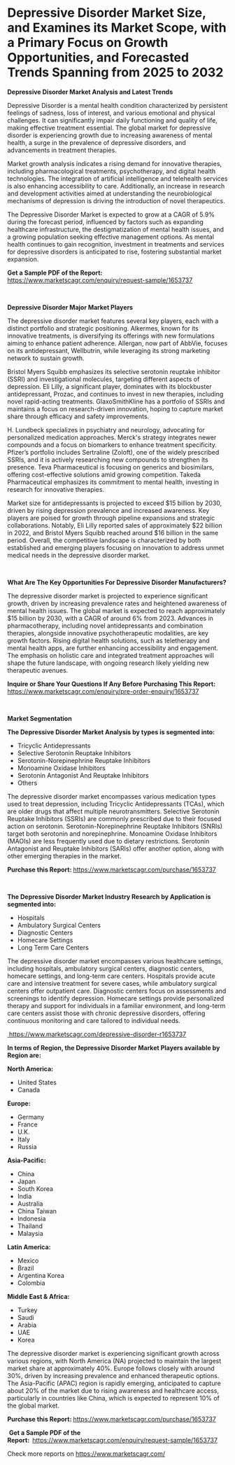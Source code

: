 <p><h1>Depressive Disorder Market Size, and Examines its Market Scope, with a Primary Focus on Growth Opportunities, and Forecasted Trends Spanning from 2025 to 2032</h1></p><p><strong>Depressive Disorder Market Analysis and Latest Trends</strong></p>
<p><p>Depressive Disorder is a mental health condition characterized by persistent feelings of sadness, loss of interest, and various emotional and physical challenges. It can significantly impair daily functioning and quality of life, making effective treatment essential. The global market for depressive disorder is experiencing growth due to increasing awareness of mental health, a surge in the prevalence of depressive disorders, and advancements in treatment therapies. </p><p>Market growth analysis indicates a rising demand for innovative therapies, including pharmacological treatments, psychotherapy, and digital health technologies. The integration of artificial intelligence and telehealth services is also enhancing accessibility to care. Additionally, an increase in research and development activities aimed at understanding the neurobiological mechanisms of depression is driving the introduction of novel therapeutics.</p><p>The Depressive Disorder Market is expected to grow at a CAGR of 5.9% during the forecast period, influenced by factors such as expanding healthcare infrastructure, the destigmatization of mental health issues, and a growing population seeking effective management options. As mental health continues to gain recognition, investment in treatments and services for depressive disorders is anticipated to rise, fostering substantial market expansion.</p></p>
<p><strong>Get a Sample PDF of the Report:&nbsp;</strong> <a href="https://www.marketscagr.com/enquiry/request-sample/1653737?utm_campaign=3045&utm_medium=2&utm_source=Github&utm_content=ia&utm_term=07032025&utm_id=depressive-disorder">https://www.marketscagr.com/enquiry/request-sample/1653737</a></p>
<p>&nbsp;</p>
<p><strong>Depressive Disorder Major Market Players</strong></p>
<p><p>The depressive disorder market features several key players, each with a distinct portfolio and strategic positioning. Alkermes, known for its innovative treatments, is diversifying its offerings with new formulations aiming to enhance patient adherence. Allergan, now part of AbbVie, focuses on its antidepressant, Wellbutrin, while leveraging its strong marketing network to sustain growth.</p><p>Bristol Myers Squibb emphasizes its selective serotonin reuptake inhibitor (SSRI) and investigational molecules, targeting different aspects of depression. Eli Lilly, a significant player, dominates with its blockbuster antidepressant, Prozac, and continues to invest in new therapies, including novel rapid-acting treatments. GlaxoSmithKline has a portfolio of SSRIs and maintains a focus on research-driven innovation, hoping to capture market share through efficacy and safety improvements.</p><p>H. Lundbeck specializes in psychiatry and neurology, advocating for personalized medication approaches. Merck's strategy integrates newer compounds and a focus on biomarkers to enhance treatment specificity. Pfizer’s portfolio includes Sertraline (Zoloft), one of the widely prescribed SSRIs, and it is actively researching new compounds to strengthen its presence. Teva Pharmaceutical is focusing on generics and biosimilars, offering cost-effective solutions amid growing competition. Takeda Pharmaceutical emphasizes its commitment to mental health, investing in research for innovative therapies.</p><p>Market size for antidepressants is projected to exceed $15 billion by 2030, driven by rising depression prevalence and increased awareness. Key players are poised for growth through pipeline expansions and strategic collaborations. Notably, Eli Lilly reported sales of approximately $22 billion in 2022, and Bristol Myers Squibb reached around $16 billion in the same period. Overall, the competitive landscape is characterized by both established and emerging players focusing on innovation to address unmet medical needs in the depressive disorder market.</p></p>
<p>&nbsp;</p>
<p><strong>What Are The Key Opportunities For Depressive Disorder Manufacturers?</strong></p>
<p><p>The depressive disorder market is projected to experience significant growth, driven by increasing prevalence rates and heightened awareness of mental health issues. The global market is expected to reach approximately $15 billion by 2030, with a CAGR of around 6% from 2023. Advances in pharmacotherapy, including novel antidepressants and combination therapies, alongside innovative psychotherapeutic modalities, are key growth factors. Rising digital health solutions, such as teletherapy and mental health apps, are further enhancing accessibility and engagement. The emphasis on holistic care and integrated treatment approaches will shape the future landscape, with ongoing research likely yielding new therapeutic avenues.</p></p>
<p><strong>Inquire or Share Your Questions If Any Before Purchasing This Report:</strong> <a href="https://www.marketscagr.com/enquiry/pre-order-enquiry/1653737?utm_campaign=3045&utm_medium=2&utm_source=Github&utm_content=ia&utm_term=07032025&utm_id=depressive-disorder">https://www.marketscagr.com/enquiry/pre-order-enquiry/1653737</a></p>
<p>&nbsp;</p>
<p><strong>Market Segmentation</strong></p>
<p><strong>The Depressive Disorder Market Analysis by types is segmented into:</strong></p>
<p><ul><li>Tricyclic Antidepressants</li><li>Selective Serotonin Reuptake Inhibitors</li><li>Serotonin-Norepinephrine Reuptake Inhibitors</li><li>Monoamine Oxidase Inhibitors</li><li>Serotonin Antagonist And Reuptake Inhibitors</li><li>Others</li></ul></p>
<p><p>The depressive disorder market encompasses various medication types used to treat depression, including Tricyclic Antidepressants (TCAs), which are older drugs that affect multiple neurotransmitters. Selective Serotonin Reuptake Inhibitors (SSRIs) are commonly prescribed due to their focused action on serotonin. Serotonin-Norepinephrine Reuptake Inhibitors (SNRIs) target both serotonin and norepinephrine. Monoamine Oxidase Inhibitors (MAOIs) are less frequently used due to dietary restrictions. Serotonin Antagonist and Reuptake Inhibitors (SARIs) offer another option, along with other emerging therapies in the market.</p></p>
<p><strong>Purchase this Report:&nbsp;</strong><a href="https://www.marketscagr.com/purchase/1653737?utm_campaign=3045&utm_medium=2&utm_source=Github&utm_content=ia&utm_term=07032025&utm_id=depressive-disorder">https://www.marketscagr.com/purchase/1653737</a></p>
<p>&nbsp;</p>
<p><strong>The Depressive Disorder Market Industry Research by Application is segmented into:</strong></p>
<p><ul><li>Hospitals</li><li>Ambulatory Surgical Centers</li><li>Diagnostic Centers</li><li>Homecare Settings</li><li>Long Term Care Centers</li></ul></p>
<p><p>The depressive disorder market encompasses various healthcare settings, including hospitals, ambulatory surgical centers, diagnostic centers, homecare settings, and long-term care centers. Hospitals provide acute care and intensive treatment for severe cases, while ambulatory surgical centers offer outpatient care. Diagnostic centers focus on assessments and screenings to identify depression. Homecare settings provide personalized therapy and support for individuals in a familiar environment, and long-term care centers assist those with chronic depressive disorders, offering continuous monitoring and care tailored to individual needs.</p></p>
<p><a href="https://www.marketscagr.com/depressive-disorder-r1653737?utm_campaign=3045&utm_medium=2&utm_source=Github&utm_content=ia&utm_term=07032025&utm_id=depressive-disorder">&nbsp;https://www.marketscagr.com/depressive-disorder-r1653737</a></p>
<p><strong>In terms of Region, the Depressive Disorder Market Players available by Region are:</strong></p>
<p>
    <p> <strong> North America: </strong>
        <ul>
            <li>United States</li>
            <li>Canada</li>
        </ul>
        </p> 
    <p> <strong> Europe: </strong>
        <ul>
            <li>Germany</li>
            <li>France</li>
            <li>U.K.</li>
            <li>Italy</li>
            <li>Russia</li>
        </ul>
        </p> 
    <p> <strong> Asia-Pacific: </strong>
        <ul>
            <li>China</li>
            <li>Japan</li>
            <li>South Korea</li>
            <li>India</li>
            <li>Australia</li>
            <li>China Taiwan</li>
            <li>Indonesia</li>
            <li>Thailand</li>
            <li>Malaysia</li>
        </ul>
        </p> 
    <p> <strong> Latin America: </strong>
        <ul>
            <li>Mexico</li>
            <li>Brazil</li>
            <li>Argentina Korea</li>
            <li>Colombia</li>
        </ul>
        </p> 
    <p> <strong> Middle East & Africa: </strong>
        <ul>
            <li>Turkey</li>
            <li>Saudi</li>
            <li>Arabia</li>
            <li>UAE</li>
            <li>Korea</li>
        </ul>
    </p>
    </p>
<p><p>The depressive disorder market is experiencing significant growth across various regions, with North America (NA) projected to maintain the largest market share at approximately 40%. Europe follows closely with around 30%, driven by increasing prevalence and enhanced therapeutic options. The Asia-Pacific (APAC) region is rapidly emerging, anticipated to capture about 20% of the market due to rising awareness and healthcare access, particularly in countries like China, which is expected to represent 10% of the global market.</p></p>
<p><strong>Purchase this Report: </strong><a href="https://www.marketscagr.com/purchase/1653737?utm_campaign=3045&utm_medium=2&utm_source=Github&utm_content=ia&utm_term=07032025&utm_id=depressive-disorder">https://www.marketscagr.com/purchase/1653737</a></p>
<p>&nbsp;<strong>Get a Sample PDF of the Report:&nbsp;&nbsp;</strong><a href="https://www.marketscagr.com/enquiry/request-sample/1653737?utm_campaign=3045&utm_medium=2&utm_source=Github&utm_content=ia&utm_term=07032025&utm_id=depressive-disorder">https://www.marketscagr.com/enquiry/request-sample/1653737</a></p>
<p><strong></strong></p>
<p>Check more reports on <a href="https://www.marketscagr.com/?utm_campaign=3045&utm_medium=2&utm_source=Github&utm_content=ia&utm_term=07032025&utm_id=depressive-disorder">https://www.marketscagr.com/</a></p>